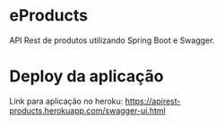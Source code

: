 # eProducts
API Rest de produtos utilizando Spring Boot e Swagger.

# Deploy da aplicação
Link para aplicação no heroku: https://apirest-products.herokuapp.com/swagger-ui.html
